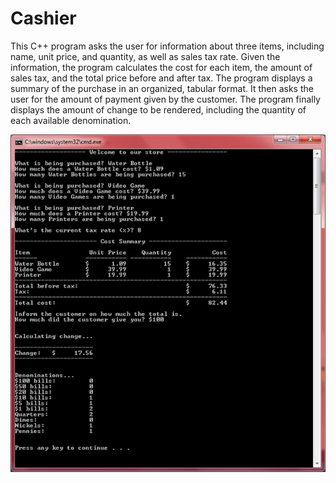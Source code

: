 # Cashier
This C++ program asks the user for information about three items, including name, unit price, and quantity, as well as sales tax rate. Given the information, the program calculates the cost for each item, the amount of sales tax, and the total price before and after tax. The program displays a summary of the purchase in an organized, tabular format. It then asks the user for the amount of payment given by the customer. The program finally displays the amount of change to be rendered, including the quantity of each available denomination.

![alt text](/cashier.png?raw=true)
